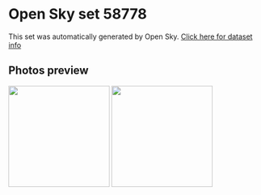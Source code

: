 # Open Sky set 58778
This set was automatically generated by Open Sky.
[Click here for dataset info](https://github.com/lewisevans2007/opensky/blob/master/dataset/58778/info.json)
## Photos preview
<img src="https://raw.githubusercontent.com/lewisevans2007/opensky/master/dataset/58778/photos.gif" width="200px"/>
<img src="https://raw.githubusercontent.com/lewisevans2007/opensky/master/dataset/58778/photos_bw.gif" width="200px"/>
